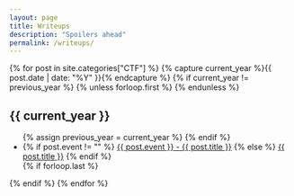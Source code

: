 ```yaml
---
layout: page
title: Writeups
description: "Spoilers ahead"
permalink: /writeups/
---
```

<div class="home">
    {% for post in site.categories["CTF"] %}
      {% capture current_year %}{{ post.date | date: "%Y" }}{% endcapture %}
        {% if current_year != previous_year %}
          {% unless forloop.first %}
            </ul>
          {% endunless %}
          <h2>{{ current_year }}</h2>
          <ul class="post-list">
          {% assign previous_year = current_year %}
        {% endif %}
        <li>
            {% if post.event != "" %}
                <span class="post-meta"><a class="post-link" href="{{ post.url | prepend: site.baseurl }}">{{ post.event }} - {{ post.title }}</a></span>
            {% else %}
                <span class="post-meta"><a class="post-link" href="{{ post.url | prepend: site.baseurl }}">{{ post.title }}</a></span>
            {% endif %}
        </li>
        {% if forloop.last %}
          </ul>
        {% endif %}
    {% endfor %}
</div>